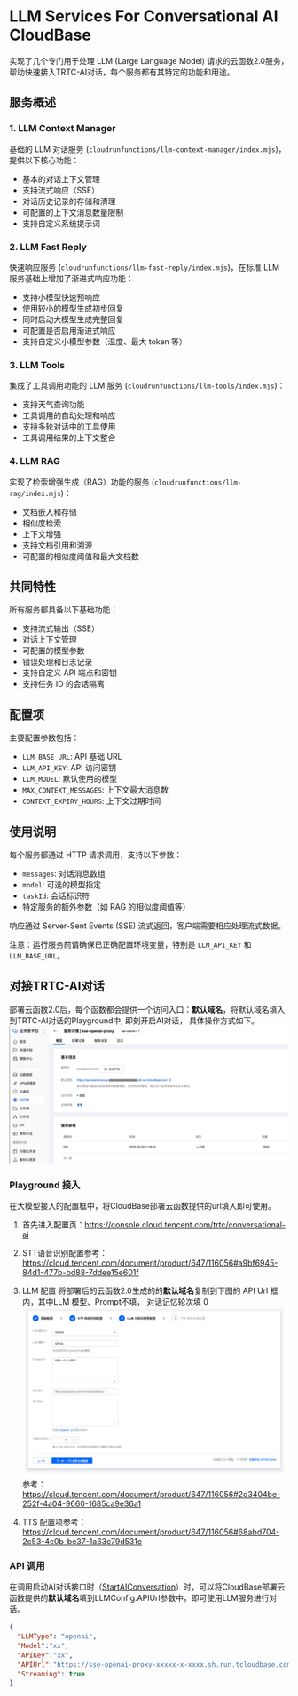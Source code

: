 # LLM Services For Conversational AI CloudBase 

实现了几个专门用于处理 LLM (Large Language Model) 请求的云函数2.0服务，帮助快速接入TRTC-AI对话，每个服务都有其特定的功能和用途。

## 服务概述

### 1. LLM Context Manager
基础的 LLM 对话服务 (`cloudrunfunctions/llm-context-manager/index.mjs`)，提供以下核心功能：
- 基本的对话上下文管理
- 支持流式响应（SSE）
- 对话历史记录的存储和清理
- 可配置的上下文消息数量限制
- 支持自定义系统提示词

### 2. LLM Fast Reply
快速响应服务 (`cloudrunfunctions/llm-fast-reply/index.mjs`)，在标准 LLM 服务基础上增加了渐进式响应功能：
- 支持小模型快速预响应
- 使用较小的模型生成初步回复
- 同时启动大模型生成完整回复
- 可配置是否启用渐进式响应
- 支持自定义小模型参数（温度、最大 token 等）

### 3. LLM Tools
集成了工具调用功能的 LLM 服务 (`cloudrunfunctions/llm-tools/index.mjs`)：
- 支持天气查询功能
- 工具调用的自动处理和响应
- 支持多轮对话中的工具使用
- 工具调用结果的上下文整合

### 4. LLM RAG
实现了检索增强生成（RAG）功能的服务 (`cloudrunfunctions/llm-rag/index.mjs`)：
- 文档嵌入和存储
- 相似度检索
- 上下文增强
- 支持文档引用和溯源
- 可配置的相似度阈值和最大文档数


## 共同特性
所有服务都具备以下基础功能：
- 支持流式输出（SSE）
- 对话上下文管理
- 可配置的模型参数
- 错误处理和日志记录
- 支持自定义 API 端点和密钥
- 支持任务 ID 的会话隔离

## 配置项
主要配置参数包括：
- `LLM_BASE_URL`: API 基础 URL
- `LLM_API_KEY`: API 访问密钥
- `LLM_MODEL`: 默认使用的模型
- `MAX_CONTEXT_MESSAGES`: 上下文最大消息数
- `CONTEXT_EXPIRY_HOURS`: 上下文过期时间

## 使用说明
每个服务都通过 HTTP 请求调用，支持以下参数：
- `messages`: 对话消息数组
- `model`: 可选的模型指定
- `taskId`: 会话标识符
- 特定服务的额外参数（如 RAG 的相似度阈值等）

响应通过 Server-Sent Events (SSE) 流式返回，客户端需要相应处理流式数据。

注意：运行服务前请确保已正确配置环境变量，特别是 `LLM_API_KEY` 和 `LLM_BASE_URL`。


## 对接TRTC-AI对话
部署云函数2.0后，每个函数都会提供一个访问入口：**默认域名**，将默认域名填入到TRTC-AI对话的Playground中, 即刻开启AI对话， 具体操作方式如下。
![func-url.png](./images/func-url.png)


### Playground 接入
在大模型接入的配置框中，将CloudBase部署云函数提供的url填入即可使用。

1. 首先进入配置页：https://console.cloud.tencent.com/trtc/conversational-ai

2. STT语音识别配置参考：https://cloud.tencent.com/document/product/647/116056#a9bf6945-84d1-477b-bd88-7ddee15e601f

3. LLM 配置
将部署后的云函数2.0生成的的**默认域名**复制到下图的 API Url 框内，其中LLM 模型、Prompt不填， 对话记忆轮次填 0
![llm-config-playground.png](./images/llm-config-playground.png)
参考：https://cloud.tencent.com/document/product/647/116056#2d3404be-252f-4a04-9660-1685ca9e36a1

4. TTS 配置项参考： https://cloud.tencent.com/document/product/647/116056#68abd704-2c53-4c0b-be37-1a63c79d531e



### API 调用

在调用启动AI对话接口时（[StartAIConversation](https://cloud.tencent.com/document/api/647/108514)）时，可以将CloudBase部署云函数提供的**默认域名**填到LLMConfig.APIUrl参数中，即可使用LLM服务进行对话。

```json
{
  "LLMType": "openai",  
  "Model":"xx",
  "APIKey":"xx",
  "APIUrl":"https://sse-openai-proxy-xxxxx-x-xxxx.sh.run.tcloudbase.com",
  "Streaming": true
}
```

